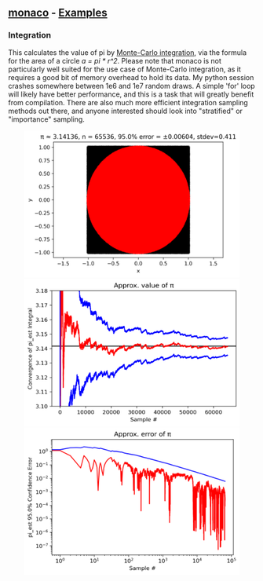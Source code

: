 ## [monaco](../../) - [Examples](../)

### Integration
This calculates the value of pi by [Monte-Carlo integration](https://en.wikipedia.org/wiki/Monte_Carlo_integration), via the formula for the area of a circle *a = pi \* r^2*. Please note that monaco is not particularly well suited for the use case of Monte-Carlo integration, as it requires a good bit of memory overhead to hold its data. My python session crashes somewhere between 1e6 and 1e7 random draws. A simple 'for' loop will likely have better performance, and this is a task that will greatly benefit from compilation. There are also much more efficient integration sampling methods out there, and anyone interested should look into "stratified" or "importance" sampling.

<p float="left" align="center">
<img width="440" height="300" src="./circle_integration.png">  
<img width="440" height="300" src="./pi_convergence.png">  
</br>
<img width="440" height="300" src="./pi_error.png">  
</p>
